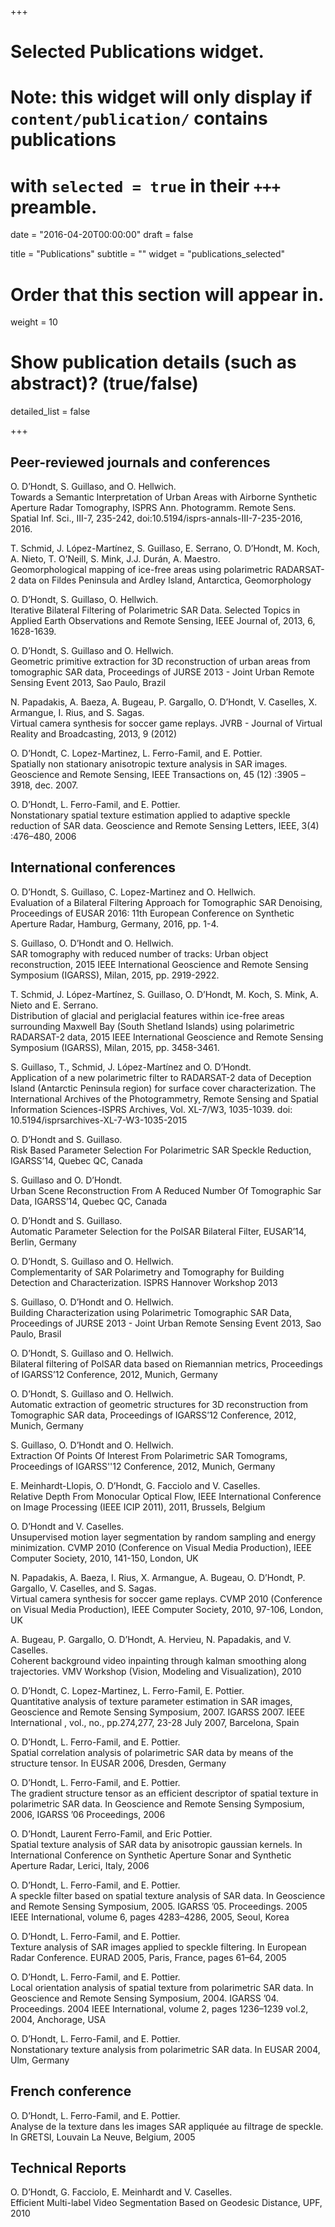 +++
# Selected Publications widget.
# Note: this widget will only display if `content/publication/` contains publications
# with `selected = true` in their `+++` preamble.

date = "2016-04-20T00:00:00"
draft = false

title = "Publications"
subtitle = ""
widget = "publications_selected"

# Order that this section will appear in.
weight = 10

# Show publication details (such as abstract)? (true/false)
detailed_list = false

+++

## Peer-reviewed journals and conferences

O. D’Hondt, S. Guillaso, and O. Hellwich.  
Towards a Semantic Interpretation of Urban Areas with Airborne Synthetic Aperture Radar Tomography, ISPRS Ann. Photogramm. Remote Sens. Spatial Inf. Sci., III-7, 235-242, doi:10.5194/isprs-annals-III-7-235-2016, 2016.

T. Schmid, J. López-Martínez, S. Guillaso, E. Serrano, O. D’Hondt, M. Koch, A. Nieto, T. O’Neill, S. Mink, J.J. Durán, A. Maestro.  
Geomorphological mapping of ice-free areas using polarimetric RADARSAT-2 data on Fildes Peninsula and Ardley Island, Antarctica, Geomorphology

O. D’Hondt, S. Guillaso, O. Hellwich.  
Iterative Bilateral Filtering of Polarimetric SAR Data. Selected Topics in Applied Earth Observations and Remote Sensing, IEEE Journal of, 2013, 6, 1628-1639.

O. D’Hondt, S. Guillaso and O. Hellwich.  
Geometric primitive extraction for 3D reconstruction of urban areas from tomographic SAR data, Proceedings of JURSE 2013 - Joint Urban Remote Sensing Event 2013, Sao Paulo, Brazil

N. Papadakis, A. Baeza, A. Bugeau, P. Gargallo, O. D’Hondt, V. Caselles, X. Armangue, I. Rius, and S. Sagas.  
Virtual camera synthesis for soccer game replays. JVRB - Journal of Virtual Reality and Broadcasting, 2013, 9 (2012)

O. D’Hondt, C. Lopez-Martinez, L. Ferro-Famil, and E. Pottier.  
Spatially non stationary anisotropic texture analysis in SAR images. Geoscience and Remote Sensing, IEEE Transactions on, 45 (12) :3905 –3918, dec. 2007.

O. D’Hondt, L. Ferro-Famil, and E. Pottier.   
Nonstationary spatial texture estimation applied to adaptive speckle reduction of SAR data. Geoscience and Remote Sensing Letters, IEEE, 3(4) :476–480, 2006

## International conferences

O. D’Hondt, S. Guillaso, C. Lopez-Martinez and O. Hellwich.  
Evaluation of a Bilateral Filtering Approach for Tomographic SAR Denoising, Proceedings of EUSAR 2016: 11th European Conference on Synthetic Aperture Radar, Hamburg, Germany, 2016, pp. 1-4.

S. Guillaso, O. D’Hondt and O. Hellwich.  
SAR tomography with reduced number of tracks: Urban object reconstruction, 2015 IEEE International Geoscience and Remote Sensing Symposium (IGARSS), Milan, 2015, pp. 2919-2922.

T. Schmid, J. López-Martínez, S. Guillaso, O. D’Hondt, M. Koch, S. Mink, A. Nieto and E. Serrano.  
Distribution of glacial and periglacial features within ice-free areas surrounding Maxwell Bay (South Shetland Islands) using polarimetric RADARSAT-2 data, 2015 IEEE International Geoscience and Remote Sensing Symposium (IGARSS), Milan, 2015, pp. 3458-3461.

S. Guillaso, T., Schmid, J. López-Martínez and O. D’Hondt.  
Application of a new polarimetric filter to RADARSAT-2 data of Deception Island (Antarctic Peninsula region) for surface cover characterization. The International Archives of the Photogrammetry, Remote Sensing and Spatial Information Sciences-ISPRS Archives, Vol. XL-7/W3, 1035-1039. doi: 10.5194/isprsarchives-XL-7-W3-1035-2015

O. D’Hondt and S. Guillaso.  
Risk Based Parameter Selection For Polarimetric SAR Speckle Reduction, IGARSS’14, Quebec QC, Canada

S. Guillaso and O. D’Hondt.  
Urban Scene Reconstruction From A Reduced Number Of Tomographic Sar Data, IGARSS’14, Quebec QC, Canada

O. D’Hondt and S. Guillaso.  
Automatic Parameter Selection for the PolSAR Bilateral Filter, EUSAR’14, Berlin, Germany

O. D’Hondt, S. Guillaso and O. Hellwich.  
Complementarity of SAR Polarimetry and Tomography for Building Detection and Characterization. ISPRS Hannover Workshop 2013

S. Guillaso, O. D’Hondt and O. Hellwich.  
Building Characterization using Polarimetric Tomographic SAR Data, Proceedings of JURSE 2013 - Joint Urban Remote Sensing Event 2013, Sao Paulo, Brasil

O. D’Hondt, S. Guillaso and O. Hellwich.  
Bilateral filtering of PolSAR data based on Riemannian metrics, Proceedings of IGARSS’12 Conference, 2012, Munich, Germany

O. D’Hondt, S. Guillaso and O. Hellwich.  
Automatic extraction of geometric structures for 3D reconstruction from Tomographic SAR data, Proceedings of IGARSS’12 Conference, 2012, Munich, Germany

S. Guillaso, O. D’Hondt and O. Hellwich.  
Extraction Of Points Of Interest From Polarimetric SAR Tomograms, Proceedings of IGARSS''12 Conference, 2012, Munich, Germany

E. Meinhardt-Llopis, O. D’Hondt, G. Facciolo and V. Caselles.  
Relative Depth From Monocular Optical Flow, IEEE International Conference on Image Processing (IEEE ICIP 2011), 2011, Brussels, Belgium

O. D’Hondt and V. Caselles.  
Unsupervised motion layer segmentation by random sampling and energy minimization. CVMP 2010 (Conference on Visual Media Production), IEEE Computer Society, 2010, 141-150, London, UK

N. Papadakis, A. Baeza, I. Rius, X. Armangue, A. Bugeau, O. D’Hondt, P. Gargallo, V. Caselles, and S. Sagas.  
Virtual camera synthesis for soccer game replays. CVMP 2010 (Conference on Visual Media Production), IEEE Computer Society, 2010, 97-106, London, UK

A. Bugeau, P. Gargallo, O. D’Hondt, A. Hervieu, N. Papadakis, and V. Caselles.  
Coherent background video inpainting through kalman smoothing along trajectories. VMV Workshop (Vision, Modeling and Visualization), 2010

O. D’Hondt, C. Lopez-Martinez, L. Ferro-Famil, E. Pottier.  
Quantitative analysis of texture parameter estimation in SAR images, Geoscience and Remote Sensing Symposium, 2007. IGARSS 2007. IEEE International , vol., no., pp.274,277, 23-28 July 2007, Barcelona, Spain

O. D’Hondt, L. Ferro-Famil, and E. Pottier.  
Spatial correlation analysis of polarimetric SAR data by means of the structure tensor. In EUSAR 2006, Dresden, Germany

O. D’Hondt, L. Ferro-Famil, and E. Pottier.  
The gradient structure tensor as an efficient descriptor of spatial texture in polarimetric SAR data. In Geoscience and Remote Sensing Symposium, 2006, IGARSS ’06 Proceedings, 2006

O. D’Hondt, Laurent Ferro-Famil, and Eric Pottier.  
Spatial texture analysis of SAR data by anisotropic gaussian kernels. In International Conference on Synthetic Aperture Sonar and Synthetic Aperture Radar, Lerici, Italy, 2006

O. D’Hondt, L. Ferro-Famil, and E. Pottier.  
A speckle filter based on spatial texture analysis of SAR data. In Geoscience and Remote Sensing Symposium, 2005. IGARSS ’05. Proceedings. 2005 IEEE International, volume 6, pages 4283–4286, 2005, Seoul, Korea

O. D’Hondt, L. Ferro-Famil, and E. Pottier.  
Texture analysis of SAR images applied to speckle filtering. In European Radar Conference. EURAD 2005, Paris, France, pages 61–64, 2005

O. D’Hondt, L. Ferro-Famil, and E. Pottier.  
Local orientation analysis of spatial texture from polarimetric SAR data. In Geoscience and Remote Sensing Symposium, 2004. IGARSS ’04. Proceedings. 2004 IEEE International, volume 2, pages 1236–1239 vol.2, 2004, Anchorage, USA

O. D’Hondt, L. Ferro-Famil, and E. Pottier.  
Nonstationary texture analysis from polarimetric SAR data. In EUSAR 2004, Ulm, Germany

## French conference

O. D’Hondt, L. Ferro-Famil, and E. Pottier.  
Analyse de la texture dans les images SAR appliquée au filtrage de speckle. In GRETSI, Louvain La Neuve, Belgium, 2005

## Technical Reports

O. D’Hondt, G. Facciolo, E. Meinhardt and V. Caselles.  
Efficient Multi-label Video Segmentation Based on Geodesic Distance, UPF, 2010
